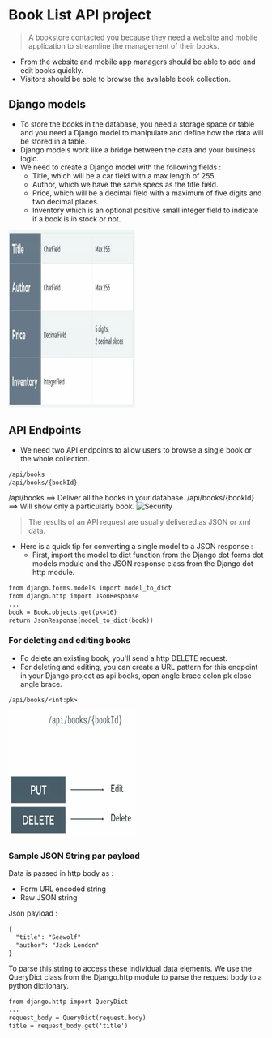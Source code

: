 # Book List API project 

> A bookstore contacted you because they need a website and mobile application to streamline the management of their books. 
- From the website and mobile app managers should be able to add and edit books quickly.
- Visitors should be able to browse the available book collection.

## Django models
- To store the books in the database, you need a storage space or table and you need a Django model to manipulate and define how the data will be stored in a table.
- Django models work like a bridge between the data and your business logic.
- We need to create a Django model with the following fields : 
  - Title, which will be a car field with a max length of 255. 
  - Author, which we have the same specs as the title field. 
  - Price, which will be a decimal field with a maximum of five digits and two decimal places.
  - Inventory which is an optional positive small integer field to indicate if a book is in stock or not.
 
<img src="./images/table.png" width="250" height="350" alt="Security">

## API Endpoints
 - We need two API endpoints to allow users to browse a single book or the whole collection. 

```
/api/books
/api/books/{bookId}
```

/api/books ==> Deliver all the books in your database.
/api/books/{bookId} ==> Will show only a particularly book.
<img src="./images/booksvselementbooks.png.png" width="250" height="250" alt="Security">

> The results of an API request are usually delivered as JSON or xml data.
- Here is a quick tip for converting a single model to a JSON response :
  - First, import the model to dict function from the Django dot forms dot models module and the JSON response class from the Django dot http module.
```
from django.forms.models import model_to_dict
from django.http import JsonResponse
...
book = Book.objects.get(pk=16)
return JsonResponse(model_to_dict(book))
 ```
### For deleting and editing books
- Fo delete an existing book, you'll send a http DELETE request.
- For deleting and editing, you can create a URL pattern for this endpoint in your Django project as api books, open angle brace colon pk close angle brace.
```
/api/books/<int:pk>
```
<img src="./images/delete_edite.png" width="250" height="250" alt="Security">

### Sample JSON String par payload
Data is passed in http body as :   
- Form URL encoded string
- Raw JSON string

Json payload :
```
{
  "title": "Seawolf"
  "author": "Jack London"
}
```
To parse this string to access these individual data elements. We use the QueryDict class from the Django.http module to parse the request body to a python dictionary. 
```
from django.http import QueryDict
...
request_body = QueryDict(request.body)
title = request_body.get('title')
```
